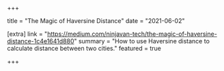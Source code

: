+++

title = "The Magic of Haversine Distance"
date = "2021-06-02"

[extra]
link = "https://medium.com/ninjavan-tech/the-magic-of-haversine-distance-1c4e1641d880"
summary = "How to use Haversine distance to calculate distance between two cities."
featured = true

+++
